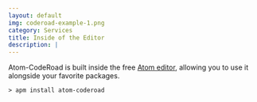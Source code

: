 ```yaml
---
layout: default
img: coderoad-example-1.png
category: Services
title: Inside of the Editor
description: |
---
```

  Atom-CodeRoad is built inside the free [Atom editor](https://atom.io), allowing you to use it alongside your favorite packages.

  `> apm install atom-coderoad`
